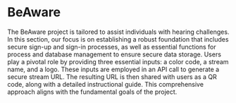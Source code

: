 # BeAware
The BeAware project is tailored to assist individuals with hearing challenges. In this section, our focus is on establishing a robust foundation that includes secure sign-up and sign-in processes, as well as essential functions for process and database management to ensure secure data storage. Users play a pivotal role by providing three essential inputs: a color code, a stream name, and a logo. These inputs are employed in an API call to generate a secure stream URL. The resulting URL is then shared with users as a QR code, along with a detailed instructional guide. This comprehensive approach aligns with the fundamental goals of the project. 
